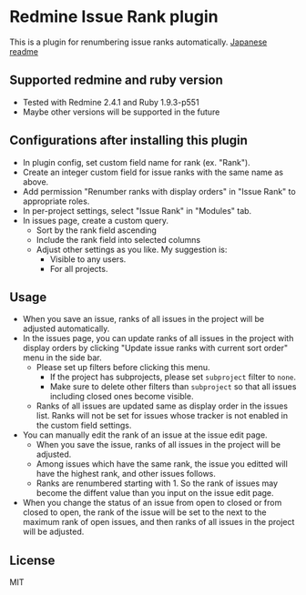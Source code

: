 Redmine Issue Rank plugin
=========================

This is a plugin for renumbering issue ranks automatically.
[Japanese readme](README.ja.md)

## Supported redmine and ruby version

* Tested with Redmine 2.4.1 and Ruby 1.9.3-p551
* Maybe other versions will be supported in the future

## Configurations after installing this plugin

* In plugin config, set custom field name for rank (ex. "Rank").
* Create an integer custom field for issue ranks with the same name as above.
* Add permission "Renumber ranks with display orders" in "Issue Rank" to appropriate roles.
* In per-project settings, select "Issue Rank" in "Modules" tab.
* In issues page, create a custom query.
    * Sort by the rank field ascending
    * Include the rank field into selected columns
    * Adjust other settings as you like. My suggestion is:
       * Visible to any users.
       * For all projects.

## Usage

* When you save an issue, ranks of all issues in the project will be adjusted automatically.
* In the issues page, you can update ranks of all issues in the project with display orders by clicking "Update issue ranks with current sort order" menu in the side bar.
   * Please set up filters before clicking this menu.
       * If the project has subprojects, please set `subproject` filter to `none`.
       * Make sure to delete other filters than `subproject` so that all issues including closed ones become visible.
   * Ranks of all issues are updated same as display order in the issues list. Ranks will not be set for issues whose tracker is not enabled in the custom field settings.
* You can manually edit the rank of an issue at the issue edit page.
   * When you save the issue, ranks of all issues in the project will be adjusted.
   * Among issues which have the same rank, the issue you editted will have 
     the highest rank, and other issues follows.
   * Ranks are renumbered starting with 1. So the rank of issues may become
     the diffent value than you input on the issue edit page.
* When you change the status of an issue from open to closed or from closed to open, the rank of the issue will be set to the next to the maximum rank of open issues, and then ranks of all issues in the project will be adjusted.

## License

MIT
